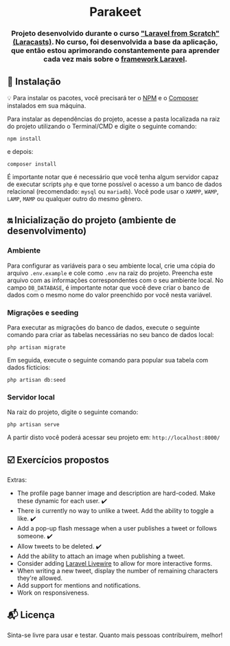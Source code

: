 <h1 align="center">
  Parakeet
</h1>

<h3 align="center">
  Projeto desenvolvido durante o curso <a href="https://laracasts.com/series/laravel-6-from-scratch" target="_blank">"Laravel from Scratch" (Laracasts)</a>. No curso, foi desenvolvida a base da aplicação, que então estou aprimorando constantemente para aprender cada vez mais sobre o <a href="https://laravel.com/" target="_blank">framework Laravel</a>.
</h3> 

## :rocket: Instalação

:bulb: Para instalar os pacotes, você precisará ter o [NPM](https://www.npmjs.com/) e o [Composer](https://getcomposer.org/) instalados em sua máquina.

Para instalar as dependências do projeto, acesse a pasta localizada na raiz do projeto utilizando o Terminal/CMD e digite o seguinte comando:
 
```
npm install
``` 

e depois:
```
composer install
```

É importante notar que é necessário que você tenha algum servidor capaz de executar scripts `php` e que torne possível o acesso a um banco de dados relacional (recomendado: `mysql` ou `mariadb`). Você pode usar o `XAMPP`, `WAMP`, `LAMP`, `MAMP` ou qualquer outro do mesmo gênero.

## :on: Inicialização do projeto (ambiente de desenvolvimento)

### Ambiente

Para configurar as variáveis para o seu ambiente local, crie uma cópia do arquivo `.env.example` e cole como `.env` na raiz do projeto. 
Preencha este arquivo com as informações correspondentes com o seu ambiente local. No campo `DB_DATABASE`, é importante notar que você deve criar o banco de dados com o mesmo nome do valor preenchido por você nesta variável.  

### Migrações e seeding

Para executar as migrações do banco de dados, execute o seguinte comando para criar as tabelas necessárias no seu banco de dados local:

```
php artisan migrate 
```

Em seguida, execute o seguinte comando para popular sua tabela com dados fícticios:

```
php artisan db:seed
```

### Servidor local

Na raiz do projeto, digite o seguinte comando:

```
php artisan serve
```

A partir disto você poderá acessar seu projeto em: `http://localhost:8000/`

## :ballot_box_with_check: Exercícios propostos

Extras:
  - The profile page banner image and description are hard-coded. Make these dynamic for each user. :heavy_check_mark:
  - There is currently no way to unlike a tweet. Add the ability to toggle a like. :heavy_check_mark:
  - Add a pop-up flash message when a user publishes a tweet or follows someone. :heavy_check_mark:
  - Allow tweets to be deleted. :heavy_check_mark:
  - Add the ability to attach an image when publishing a tweet.
  - Consider adding [Laravel Livewire](https://laravel-livewire.com) to allow for more interactive forms.
  - When writing a new tweet, display the number of remaining characters they're allowed.
  - Add support for mentions and notifications.
  - Work on responsiveness.

## :mailbox_with_mail: Licença

Sinta-se livre para usar e testar. Quanto mais pessoas contribuírem, melhor!
